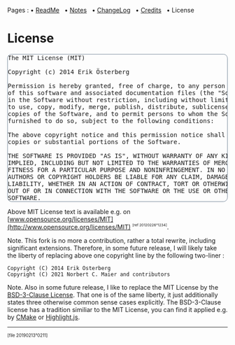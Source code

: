 Pages : 
 • [ReadMe](./README.md) &nbsp;
 • [Notes](./docs/notes.md) &nbsp;
 • [ChangeLog](./docs/changelog.md) &nbsp;
 • [Credits](./docs/credits.md) &nbsp;
 • License

# License

<pre style="border:1px solid LightSlateGrey; border-radius:0.7em;">
The MIT License (MIT)

Copyright (c) 2014 Erik Österberg

Permission is hereby granted, free of charge, to any person obtaining a copy
of this software and associated documentation files (the "Software"), to deal
in the Software without restriction, including without limitation the rights
to use, copy, modify, merge, publish, distribute, sublicense, and/or sell
copies of the Software, and to permit persons to whom the Software is
furnished to do so, subject to the following conditions:

The above copyright notice and this permission notice shall be included in all
copies or substantial portions of the Software.

THE SOFTWARE IS PROVIDED "AS IS", WITHOUT WARRANTY OF ANY KIND, EXPRESS OR
IMPLIED, INCLUDING BUT NOT LIMITED TO THE WARRANTIES OF MERCHANTABILITY,
FITNESS FOR A PARTICULAR PURPOSE AND NONINFRINGEMENT. IN NO EVENT SHALL THE
AUTHORS OR COPYRIGHT HOLDERS BE LIABLE FOR ANY CLAIM, DAMAGES OR OTHER
LIABILITY, WHETHER IN AN ACTION OF CONTRACT, TORT OR OTHERWISE, ARISING FROM,
OUT OF OR IN CONNECTION WITH THE SOFTWARE OR THE USE OR OTHER DEALINGS IN THE
SOFTWARE.
</pre>

Above MIT License text is available e.g. on
[www.opensource.org/licenses/MIT](http://www.opensource.org/licenses/MIT)
<sup><sub><sup>[ref&nbsp;20120226°1234]</sup></sub></sup>.

Note. This fork is no more a contribution, rather a total rewrite, including
significant extensions. Therefore, in some future release, I will likely take
the liberty of replacing above one copyright line by the following two-liner :

```
Copyright (C) 2014 Erik Österberg
Copyright (C) 2021 Norbert C. Maier and contributors
```

Note. Also in some future release, I like to replace the MIT License by the
[BSD-3-Clause License](https://opensource.org/licenses/BSD-3-Clause).
That one is of the same liberty, it just additionally states three otherwise
common sense cases explicitly. The BSD-3-Clause license has a tradition
similiar to the MIT License, you can find it applied e.g. by
[CMake](https://gitlab.kitware.com/cmake/cmake)
or [Highlight.js](https://github.com/highlightjs/highlight.js).


---

<sup><sub>[file 20190213°0211]</sub></sup>
